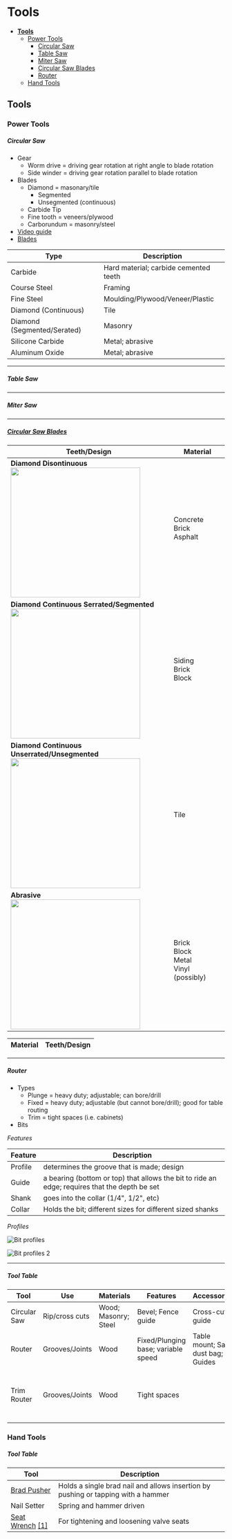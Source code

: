 # Tools

* [**Tools**](#tools)
  * [Power Tools](#power-tools)
    * [Circular Saw](#circular-saw)
    * [Table Saw](#table-saw)
    * [Miter Saw](#miter-saw)
    * [Circular Saw Blades](#circular-saw-blades)
    * [Router](#router)
  * [Hand Tools](#hand-tools)
  
## Tools

### Power Tools
##### Circular Saw
* Gear
  * Worm drive = driving gear rotation at right angle to blade rotation
  * Side winder = driving gear rotation parallel to blade rotation
* Blades
  * Diamond = masonary/tile
    * Segmented
    * Unsegmented (continuous)
  * Carbide Tip
  * Fine tooth = veneers/plywood
  * Carborundum = masonry/steel
* [Video guide](https://www.youtube.com/watch?v=1APf46AhM4g)
* [Blades](http://www.lowes.com/projects/woodworking-and-crafts/circular-saw-blade-buying-guide/project)

Type | Description
---------|------------
Carbide | Hard material; carbide cemented teeth
Course Steel | Framing
Fine Steel | Moulding/Plywood/Veneer/Plastic
Diamond (Continuous) | Tile
Diamond (Segmented/Serated) | Masonry
Silicone Carbide | Metal; abrasive
Aluminum Oxide | Metal; abrasive

___
##### Table Saw

___
##### Miter Saw

___
##### [Circular Saw Blades](http://www.lowes.com/projects/woodworking-and-crafts/circular-saw-blade-buying-guide/project)

Teeth/Design | Material 
-------------|---------
**Diamond Disontinuous** <br> <img src="http://mobileimages.lowes.com/product/converted/885911/885911360517.jpg" width="300"> | Concrete <br> Brick <br> Asphalt
**Diamond Continuous Serrated/Segmented** <br> <img src="http://mobileimages.lowes.com/product/converted/028874/028874247123.jpg" width="300"> | Siding <br> Brick <br> Block
**Diamond Continuous Unserrated/Unsegmented** <br> <img src="http://mobileimages.lowes.com/product/converted/644215/644215300397.jpg" width="300"> | Tile
**Abrasive** <br> <img src="http://www.lowes.com/projects/images/buying-guides/Tools/circular-saw-blade-buying-guide-abrasive.jpg" width="300"> | Brick <br> Block <br> Metal <br> Vinyl (possibly)

Material | Teeth/Design
---------|-------------


___
##### Router
* Types
  * Plunge = heavy duty; adjustable; can bore/drill
  * Fixed = heavy duty; adjustable (but cannot bore/drill); good for table routing
  * Trim = tight spaces (i.e. cabinets)
* Bits

*Features*

Feature | Description
--------|------------
Profile | determines the groove that is made; design
Guide | a bearing (bottom or top) that allows the bit to ride an edge; requires that the depth be set
Shank | goes into the collar (1/4", 1/2", etc)
Collar | Holds the bit; different sizes for different sized shanks

*Profiles*

![Bit profiles](https://upload.wikimedia.org/wikipedia/commons/thumb/d/db/Router_bit_profiles_en.svg/191px-Router_bit_profiles_en.svg.png)

![Bit profiles 2](https://www.pmcrouterbits.com/media//routertypes.jpg)

___
##### Tool Table

Tool |  Use | Materials | Features | Accessories | Safety 
-----|------|-----------|----------|-------------|-------
Circular Saw | Rip/cross cuts | Wood; Masonry; Steel | Bevel; Fence guide | Cross-cut guide | Guard
Router | Grooves/Joints | Wood | Fixed/Plunging base; variable speed | Table mount; Saw dust bag; Guides |  
Trim Router | Grooves/Joints | Wood | Tight spaces | | Big bits will overheat and burn wood

### Hand Tools

##### Tool Table

Tool | Description
-----|------------
[Brad Pusher][brad.pusher.1] | Holds a single brad nail and allows insertion by pushing or tapping with a hammer
Nail Setter | Spring and hammer driven
[Seat Wrench][seat.wrench.1] [[1]][seat.wrench.2] | For tightening and loosening valve seats

[brad.pusher.1]: https://www.youtube.com/watch?v=nJORdI7LJTE "Brad Pusher"
[seat.wrench.1]: http://homeguides.sfgate.com/use-plumbing-seat-wrench-29228.html "Seat Wrench"
[seat.wrench.2]: https://www.youtube.com/watch?v=qF_4BGZLP1E "Seat Wrench"
